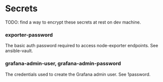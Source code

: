 # Secrets

TODO: find a way to encrypt these secrets at rest on dev machine.

### exporter-password

The basic auth password required to access node-exporter endpoints. See ansible-vault.

### grafana-admin-user, grafana-admin-password

The credentials used to create the Grafana admin user. See 1password.
